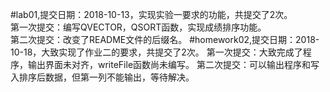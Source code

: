 #lab01,提交日期：2018-10-13，实现实验一要求的功能，共提交了2次。   
    第一次提交：编写QVECTOR，QSORT函数，实现成绩排序功能。   
    第二次提交：改变了README文件的后缀名。
        #homework02,提交日期：2018-10-18，大致实现了作业二的要求，共提交了2次。
        第一次提交：大致完成了程序，输出界面未对齐，writeFile函数尚未编写。
        第二次提交：可以输出程序和写入排序后数据，但第一列不能输出，等待解决。
